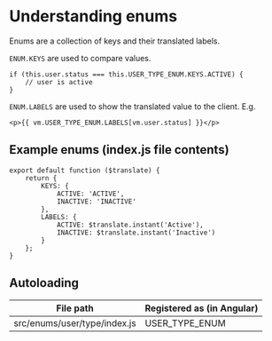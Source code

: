 # Understanding enums

Enums are a collection of keys and their translated labels.

`ENUM.KEYS` are used to compare values.
```
if (this.user.status === this.USER_TYPE_ENUM.KEYS.ACTIVE) {
    // user is active
}
```
`ENUM.LABELS` are used to show the translated value to the client. E.g.

```
<p>{{ vm.USER_TYPE_ENUM.LABELS[vm.user.status] }}</p>
```

## Example enums (index.js file contents)

```
export default function ($translate) {
    return {
        KEYS: {
            ACTIVE: 'ACTIVE',
            INACTIVE: 'INACTIVE'
        },
        LABELS: {
            ACTIVE: $translate.instant('Active'),
            INACTIVE: $translate.instant('Inactive')
        }
    };
}
```


## Autoloading

|File path|Registered as (in Angular)|
|---|---|
|src/enums/user/type/index.js|USER_TYPE_ENUM|
